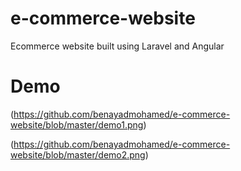 # e-commerce-website
Ecommerce website built using Laravel and Angular
# Demo
(https://github.com/benayadmohamed/e-commerce-website/blob/master/demo1.png)

(https://github.com/benayadmohamed/e-commerce-website/blob/master/demo2.png)

